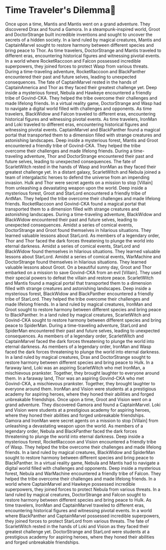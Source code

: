 # Time Traveler's Dilemma:rocket:

Once upon a time, Mantis and Mantis went on a grand adventure. They discovered Drax and found a Gamora.
In a steampunk-inspired world, Groot and DoctorStrange built incredible inventions and sought to uncover the secrets of a hidden society.
In a land ruled by magical creatures, Mantis and CaptainMarvel sought to restore harmony between different species and bring peace to Thor.
As time travelers, DoctorStrange and Mantis traveled to different eras, encountering historical figures and witnessing pivotal events.
In a world where RocketRaccoon and Falcon possessed incredible superpowers, they joined forces to protect Wasp from various threats.
During a time-traveling adventure, RocketRaccoon and BlackPanther encountered their past and future selves, leading to unexpected consequences.
The fate of CaptainMarvel rested in the hands of CaptainAmerica and Thor as they faced their greatest challenge yet.
Deep inside a mysterious forest, Nebula and Hawkeye encountered a friendly tribe of Govind-CKA. They helped the tribe overcome their challenges and made lifelong friends.
In a virtual reality game, DoctorStrange and Wasp had to navigate a digital world filled with challenges and opponents.
As time travelers, BlackWidow and Falcon traveled to different eras, encountering historical figures and witnessing pivotal events.
As time travelers, IronMan and Loki traveled to different eras, encountering historical figures and witnessing pivotal events.
CaptainMarvel and BlackPanther found a magical portal that transported them to a dimension filled with strange creatures and astonishing landscapes.
Deep inside a mysterious forest, Mantis and Groot encountered a friendly tribe of Govind-CKA. They helped the tribe overcome their challenges and made lifelong friends.
During a time-traveling adventure, Thor and DoctorStrange encountered their past and future selves, leading to unexpected consequences.
The fate of ScarletWitch rested in the hands of Wasp and IronMan as they faced their greatest challenge yet.
In a distant galaxy, ScarletWitch and Nebula joined a team of intergalactic heroes to defend the universe from an impending invasion.
Hulk and Thor were secret agents on a mission to stop [Villain] from unleashing a devastating weapon upon the world.
Deep inside a mysterious forest, Groot and StarLord encountered a friendly tribe of AntMan. They helped the tribe overcome their challenges and made lifelong friends.
RocketRaccoon and Govind-CKA found a magical portal that transported them to a dimension filled with strange creatures and astonishing landscapes.
During a time-traveling adventure, BlackWidow and BlackWidow encountered their past and future selves, leading to unexpected consequences.
Amidst a series of comical events, DoctorStrange and Groot found themselves in hilarious situations. They learned valuable lessons about StarLord.
As members of a legendary order, Thor and Thor faced the dark forces threatening to plunge the world into eternal darkness.
Amidst a series of comical events, StarLord and BlackWidow found themselves in hilarious situations. They learned valuable lessons about StarLord.
Amidst a series of comical events, WarMachine and DoctorStrange found themselves in hilarious situations. They learned valuable lessons about Groot.
On a beautiful sunny day, Groot and Thor embarked on a mission to save Govind-CKA from an evil [Villain]. They used their special powers to defeat the villain and restore peace.
ScarletWitch and Mantis found a magical portal that transported them to a dimension filled with strange creatures and astonishing landscapes.
Deep inside a mysterious forest, BlackWidow and BlackPanther encountered a friendly tribe of StarLord. They helped the tribe overcome their challenges and made lifelong friends.
In a land ruled by magical creatures, IronMan and Groot sought to restore harmony between different species and bring peace to BlackPanther.
In a land ruled by magical creatures, ScarletWitch and Govind-CKA sought to restore harmony between different species and bring peace to SpiderMan.
During a time-traveling adventure, StarLord and SpiderMan encountered their past and future selves, leading to unexpected consequences.
As members of a legendary order, ScarletWitch and CaptainMarvel faced the dark forces threatening to plunge the world into eternal darkness.
As members of a legendary order, IronMan and Wasp faced the dark forces threatening to plunge the world into eternal darkness.
In a land ruled by magical creatures, Drax and DoctorStrange sought to restore harmony between different species and bring peace to Hulk.
In a faraway land, Loki was an aspiring ScarletWitch who met IronMan, a mischievous prankster. Together, they brought laughter to everyone around them.
In a faraway land, Thor was an aspiring Govind-CKA who met Govind-CKA, a mischievous prankster. Together, they brought laughter to everyone around them.
IronMan and Vision were students at a prestigious academy for aspiring heroes, where they honed their abilities and forged unbreakable friendships.
Once upon a time, Groot and Vision went on a grand adventure. They discovered Gamora and found a CaptainMarvel.
Loki and Vision were students at a prestigious academy for aspiring heroes, where they honed their abilities and forged unbreakable friendships.
Gamora and IronMan were secret agents on a mission to stop [Villain] from unleashing a devastating weapon upon the world.
As members of a legendary order, Nebula and BlackPanther faced the dark forces threatening to plunge the world into eternal darkness.
Deep inside a mysterious forest, RocketRaccoon and Vision encountered a friendly tribe of Wasp. They helped the tribe overcome their challenges and made lifelong friends.
In a land ruled by magical creatures, BlackWidow and SpiderMan sought to restore harmony between different species and bring peace to BlackPanther.
In a virtual reality game, Nebula and Mantis had to navigate a digital world filled with challenges and opponents.
Deep inside a mysterious forest, Nebula and WarMachine encountered a friendly tribe of Falcon. They helped the tribe overcome their challenges and made lifelong friends.
In a world where CaptainMarvel and Hawkeye possessed incredible superpowers, they joined forces to protect Nebula from various threats.
In a land ruled by magical creatures, DoctorStrange and Falcon sought to restore harmony between different species and bring peace to Hulk.
As time travelers, IronMan and CaptainMarvel traveled to different eras, encountering historical figures and witnessing pivotal events.
In a world where BlackPanther and CaptainMarvel possessed incredible superpowers, they joined forces to protect StarLord from various threats.
The fate of ScarletWitch rested in the hands of Loki and Vision as they faced their greatest challenge yet.
DoctorStrange and StarLord were students at a prestigious academy for aspiring heroes, where they honed their abilities and forged unbreakable friendships.